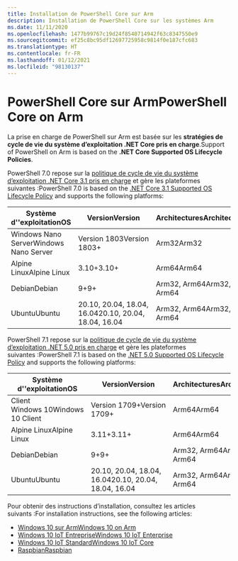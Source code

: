 ```yaml
---
title: Installation de PowerShell Core sur Arm
description: Installation de PowerShell Core sur les systèmes Arm
ms.date: 11/11/2020
ms.openlocfilehash: 1477b99767c19d24f8540714942f63c8347550e9
ms.sourcegitcommit: ef25c8bc95df12697725958c9814f0e187cfc683
ms.translationtype: HT
ms.contentlocale: fr-FR
ms.lasthandoff: 01/12/2021
ms.locfileid: "98130137"
---
```

# <a name="powershell-core-on-arm"></a><span data-ttu-id="4c211-103">PowerShell Core sur Arm</span><span class="sxs-lookup"><span data-stu-id="4c211-103">PowerShell Core on Arm</span></span>

<span data-ttu-id="4c211-104">La prise en charge de PowerShell sur Arm est basée sur les **stratégies de cycle de vie du système d’exploitation .NET Core pris en charge**.</span><span class="sxs-lookup"><span data-stu-id="4c211-104">Support of PowerShell on Arm is based on the **.NET Core Supported OS Lifecycle Policies**.</span></span>

<span data-ttu-id="4c211-105">PowerShell 7.0 repose sur la [politique de cycle de vie du système d’exploitation .NET Core 3.1 pris en charge](https://github.com/dotnet/core/blob/master/release-notes/3.1/3.1-supported-os.md) et gère les plateformes suivantes :</span><span class="sxs-lookup"><span data-stu-id="4c211-105">PowerShell 7.0 is based on the [.NET Core 3.1 Supported OS Lifecycle Policy](https://github.com/dotnet/core/blob/master/release-notes/3.1/3.1-supported-os.md) and supports the following platforms:</span></span>

|         <span data-ttu-id="4c211-106">Système d''exploitation</span><span class="sxs-lookup"><span data-stu-id="4c211-106">OS</span></span>          |          <span data-ttu-id="4c211-107">Version</span><span class="sxs-lookup"><span data-stu-id="4c211-107">Version</span></span>           | <span data-ttu-id="4c211-108">Architectures</span><span class="sxs-lookup"><span data-stu-id="4c211-108">Architectures</span></span> |          <span data-ttu-id="4c211-109">Cycle de vie</span><span class="sxs-lookup"><span data-stu-id="4c211-109">Lifecycle</span></span>           |
| ------------------- | -------------------------- | ------------- | ---------------------------- |
| <span data-ttu-id="4c211-110">Windows Nano Server</span><span class="sxs-lookup"><span data-stu-id="4c211-110">Windows Nano Server</span></span> | <span data-ttu-id="4c211-111">Version 1803</span><span class="sxs-lookup"><span data-stu-id="4c211-111">Version 1803+</span></span>              | <span data-ttu-id="4c211-112">Arm32</span><span class="sxs-lookup"><span data-stu-id="4c211-112">Arm32</span></span>         | <span data-ttu-id="4c211-113">[Windows][Windows-lifecycle]</span><span class="sxs-lookup"><span data-stu-id="4c211-113">[Windows][Windows-lifecycle]</span></span> |
| <span data-ttu-id="4c211-114">Alpine Linux</span><span class="sxs-lookup"><span data-stu-id="4c211-114">Alpine Linux</span></span>        | <span data-ttu-id="4c211-115">3.10+</span><span class="sxs-lookup"><span data-stu-id="4c211-115">3.10+</span></span>                      | <span data-ttu-id="4c211-116">Arm64</span><span class="sxs-lookup"><span data-stu-id="4c211-116">Arm64</span></span>         | <span data-ttu-id="4c211-117">[Alpine][Alpine-lifecycle]</span><span class="sxs-lookup"><span data-stu-id="4c211-117">[Alpine][Alpine-lifecycle]</span></span>   |
| <span data-ttu-id="4c211-118">Debian</span><span class="sxs-lookup"><span data-stu-id="4c211-118">Debian</span></span>              | <span data-ttu-id="4c211-119">9+</span><span class="sxs-lookup"><span data-stu-id="4c211-119">9+</span></span>                         | <span data-ttu-id="4c211-120">Arm32, Arm64</span><span class="sxs-lookup"><span data-stu-id="4c211-120">Arm32, Arm64</span></span>  | <span data-ttu-id="4c211-121">[Debian][Debian-lifecycle]</span><span class="sxs-lookup"><span data-stu-id="4c211-121">[Debian][Debian-lifecycle]</span></span>   |
| <span data-ttu-id="4c211-122">Ubuntu</span><span class="sxs-lookup"><span data-stu-id="4c211-122">Ubuntu</span></span>              | <span data-ttu-id="4c211-123">20.10, 20.04, 18.04, 16.04</span><span class="sxs-lookup"><span data-stu-id="4c211-123">20.10, 20.04, 18.04, 16.04</span></span> | <span data-ttu-id="4c211-124">Arm32, Arm64</span><span class="sxs-lookup"><span data-stu-id="4c211-124">Arm32, Arm64</span></span>  | <span data-ttu-id="4c211-125">[Ubuntu][Ubuntu-lifecycle]</span><span class="sxs-lookup"><span data-stu-id="4c211-125">[Ubuntu][Ubuntu-lifecycle]</span></span>   |

<span data-ttu-id="4c211-126">PowerShell 7.1 repose sur la [politique de cycle de vie du système d’exploitation .NET 5.0 pris en charge](https://github.com/dotnet/core/blob/master/release-notes/5.0/5.0-supported-os.md) et gère les plateformes suivantes :</span><span class="sxs-lookup"><span data-stu-id="4c211-126">PowerShell 7.1 is based on the [.NET 5.0 Supported OS Lifecycle Policy](https://github.com/dotnet/core/blob/master/release-notes/5.0/5.0-supported-os.md) and supports the following platforms:</span></span>

|        <span data-ttu-id="4c211-127">Système d''exploitation</span><span class="sxs-lookup"><span data-stu-id="4c211-127">OS</span></span>         |          <span data-ttu-id="4c211-128">Version</span><span class="sxs-lookup"><span data-stu-id="4c211-128">Version</span></span>           | <span data-ttu-id="4c211-129">Architectures</span><span class="sxs-lookup"><span data-stu-id="4c211-129">Architectures</span></span> |          <span data-ttu-id="4c211-130">Cycle de vie</span><span class="sxs-lookup"><span data-stu-id="4c211-130">Lifecycle</span></span>           |
| ----------------- | -------------------------- | ------------- | ---------------------------- |
| <span data-ttu-id="4c211-131">Client Windows 10</span><span class="sxs-lookup"><span data-stu-id="4c211-131">Windows 10 Client</span></span> | <span data-ttu-id="4c211-132">Version 1709+</span><span class="sxs-lookup"><span data-stu-id="4c211-132">Version 1709+</span></span>              | <span data-ttu-id="4c211-133">Arm64</span><span class="sxs-lookup"><span data-stu-id="4c211-133">Arm64</span></span>         | <span data-ttu-id="4c211-134">[Windows][Windows-lifecycle]</span><span class="sxs-lookup"><span data-stu-id="4c211-134">[Windows][Windows-lifecycle]</span></span> |
| <span data-ttu-id="4c211-135">Alpine Linux</span><span class="sxs-lookup"><span data-stu-id="4c211-135">Alpine Linux</span></span>      | <span data-ttu-id="4c211-136">3.11+</span><span class="sxs-lookup"><span data-stu-id="4c211-136">3.11+</span></span>                      | <span data-ttu-id="4c211-137">Arm64</span><span class="sxs-lookup"><span data-stu-id="4c211-137">Arm64</span></span>         | <span data-ttu-id="4c211-138">[Alpine][Alpine-lifecycle]</span><span class="sxs-lookup"><span data-stu-id="4c211-138">[Alpine][Alpine-lifecycle]</span></span>   |
| <span data-ttu-id="4c211-139">Debian</span><span class="sxs-lookup"><span data-stu-id="4c211-139">Debian</span></span>            | <span data-ttu-id="4c211-140">9+</span><span class="sxs-lookup"><span data-stu-id="4c211-140">9+</span></span>                         | <span data-ttu-id="4c211-141">Arm32, Arm64</span><span class="sxs-lookup"><span data-stu-id="4c211-141">Arm32, Arm64</span></span>  | <span data-ttu-id="4c211-142">[Debian][Debian-lifecycle]</span><span class="sxs-lookup"><span data-stu-id="4c211-142">[Debian][Debian-lifecycle]</span></span>   |
| <span data-ttu-id="4c211-143">Ubuntu</span><span class="sxs-lookup"><span data-stu-id="4c211-143">Ubuntu</span></span>            | <span data-ttu-id="4c211-144">20.10, 20.04, 18.04, 16.04</span><span class="sxs-lookup"><span data-stu-id="4c211-144">20.10, 20.04, 18.04, 16.04</span></span> | <span data-ttu-id="4c211-145">Arm32, Arm64</span><span class="sxs-lookup"><span data-stu-id="4c211-145">Arm32, Arm64</span></span>  | <span data-ttu-id="4c211-146">[Ubuntu][Ubuntu-lifecycle]</span><span class="sxs-lookup"><span data-stu-id="4c211-146">[Ubuntu][Ubuntu-lifecycle]</span></span>   |

[Windows-lifecycle]: https://support.microsoft.com/help/13853/windows-lifecycle-fact-sheet
[Alpine-lifecycle]: https://wiki.alpinelinux.org/wiki/Alpine_Linux:Releases
[Debian-lifecycle]: https://wiki.debian.org/DebianReleases
[Ubuntu-lifecycle]: https://wiki.ubuntu.com/Releases

<span data-ttu-id="4c211-147">Pour obtenir des instructions d’installation, consultez les articles suivants :</span><span class="sxs-lookup"><span data-stu-id="4c211-147">For installation instructions, see the following articles:</span></span>

- [<span data-ttu-id="4c211-148">Windows 10 sur Arm</span><span class="sxs-lookup"><span data-stu-id="4c211-148">Windows 10 on Arm</span></span>](installing-powershell-core-on-windows.md#installing-the-zip-package)
- [<span data-ttu-id="4c211-149">Windows 10 IoT Entreprise</span><span class="sxs-lookup"><span data-stu-id="4c211-149">Windows 10 IoT Enterprise</span></span>](installing-powershell-core-on-windows.md#deploying-on-windows-10-iot-enterprise)
- [<span data-ttu-id="4c211-150">Windows 10 IoT Standard</span><span class="sxs-lookup"><span data-stu-id="4c211-150">Windows 10 IoT Core</span></span>](installing-powershell-core-on-windows.md#deploying-on-windows-10-iot-core)
- [<span data-ttu-id="4c211-151">Raspbian</span><span class="sxs-lookup"><span data-stu-id="4c211-151">Raspbian</span></span>](installing-powershell-core-on-linux.md#raspbian)
